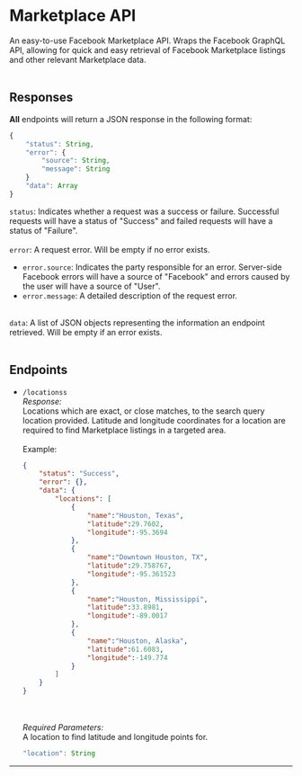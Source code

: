 # Marketplace API

An easy-to-use Facebook Marketplace API. Wraps the Facebook GraphQL API, allowing for quick and easy retrieval of Facebook Marketplace listings and other relevant Marketplace data.
<br><br>
## Responses
**All** endpoints will return a JSON response in the following format:
```js
{
    "status": String,
    "error": {
        "source": String,
        "message": String
    }
    "data": Array
}
```
```status```: Indicates whether a request was a success or failure. Successful requests will have a status of "Success" and failed requests will have a status of "Failure".
<br><br>
```error```: A request error. Will be empty if no error exists.
- ```error.source```: Indicates the party responsible for an error. Server-side Facebook errors will have a source of "Facebook" and errors caused by the user will have a source of "User".
- ```error.message```: A detailed description of the request error.
<br><br>

```data```: A list of JSON objects representing the information an endpoint retrieved. Will be empty if an error exists.
<br><br>
## Endpoints
- ```/locationss```<br>
  *Response:*<br>
  Locations which are exact, or close matches, to the search query location provided. Latitude and longitude coordinates for a location are required to find Marketplace listings in a targeted area.<br><br>
  Example:
  ```json
  {
      "status": "Success",
      "error": {},
      "data": {
          "locations": [
              {
                  "name":"Houston, Texas",
                  "latitude":29.7602,
                  "longitude":-95.3694
              },
              {
                  "name":"Downtown Houston, TX",
                  "latitude":29.758767,
                  "longitude":-95.361523
              },
              {
                  "name":"Houston, Mississippi",
                  "latitude":33.8981,
                  "longitude":-89.0017
              },
              {
                  "name":"Houston, Alaska",
                  "latitude":61.6083,
                  "longitude":-149.774
              }
          ]
      }
  }
  ```
  <br><br>
  *Required Parameters:*<br>
  A location to find latitude and longitude points for.
  ```js
  "location": String
  ```
---